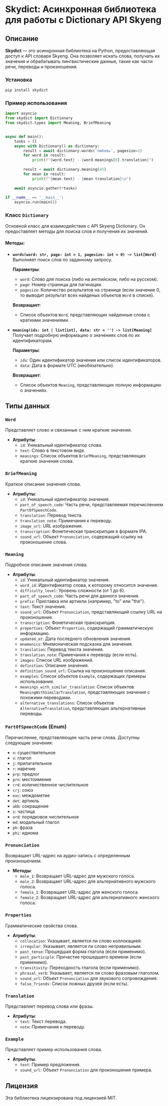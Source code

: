 # Skydict: Асинхронная библиотека для работы с Dictionary API Skyeng

## Описание

**Skydict** — это асинхронная библиотека на Python, предоставляющая доступ к API словаря Skyeng. Она позволяет искать слова, получать их значения и обрабатывать лингвистические данные, такие как части речи, переводы и произношения.

### Установка

```bash
pip install skydict
```

### Пример использования

```python
import asyncio  
from skydict import Dictionary  
from skydict.types import Meaning, BriefMeaning  

  
async def main():  
    tasks = []  
    async with Dictionary() as dictionary:  
        result = await dictionary.words('любовь', pagesize=1)  
        for word in result:  
            print(f"{word.text} - {word.meanings[0].translation}")  
              
        result = await dictionary.meaning(45)  
        for mean in result:  
            print(f"{mean.text} - {mean.translation}\n")  
  
    await asyncio.gather(*tasks)  
  
if __name__ == '__main__':  
    asyncio.run(main())
```


### Класс `Dictionary`

Основной класс для взаимодействия с API Skyeng Dictionary. Он предоставляет методы для поиска слов и получения их значений.

#### Методы:

- **`words(word: str, page: int = 1, pagesize: int = 0) -> list[Word]`**  
  Выполняет поиск слов по заданному запросу.  

  **Параметры**:  
    - `word`: Слово для поиска (либо на английском, либо на русском).  
    - `page`: Номер страницы для пагинации.  
    - `pagesize`: Количество результатов на странице (если значение 0, то выводит результат всех найденых объектов `Word` в списке).  

  **Возвращает**:  
    - Список объектов `Word`, представляющих найденные слова с краткими значениями.

- **`meaning(ids: int | list[int], data: str = '') -> list[Meaning]`**  
  Получает подробную информацию о значениях слов по их идентификаторам.  

  **Параметры**:  
    - `ids`: Один идентификатор значения или список идентификаторов.  
    - `data`: Дата в формате UTC (необязательно).  

  **Возвращает**:  
    - Список объектов `Meaning`, представляющих полную информацию о значениях.

## Типы данных

### `Word`

Представляет слово и связанные с ним краткие значения.

- **Атрибуты**:
  - `id`: Уникальный идентификатор слова.
  - `text`: Слово в текстовом виде.
  - `meanings`: Список объектов `BriefMeaning`, представляющих краткие значения слова.

### `BriefMeaning`

Краткое описание значения слова.

- **Атрибуты**:
  - `id`: Уникальный идентификатор значения.
  - `part_of_speech_code`: Часть речи, представляемая перечислением `PartOfSpeechCode`.
  - `translation`: Перевод текста.
  - `translation_note`: Примечания к переводу.
  - `image_url`: URL изображения.
  - `transcription`: Фонетическая транскрипция в формате IPA.
  - `sound_url`: Объект `Pronunciation`, содержащий ссылку на произношение слова.

### `Meaning`

Подробное описание значения слова.

- **Атрибуты**:
  - `id`: Уникальный идентификатор значения.
  - `word_id`: Идентификатор слова, к которому относится значение.
  - `difficulty_level`: Уровень сложности (от 1 до 6).
  - `part_of_speech_code`: Часть речи для данного значения.
  - `prefix`: Приставка или артикли (например, "to" или "the").
  - `text`: Текст значения.
  - `sound_url`: Объект `Pronunciation`, представляющий ссылку URL на произношение.
  - `transcription`: Фонетическая транскрипция.
  - `properties`: Объект `Properties`, содержащий грамматическую информацию.
  - `updated_at`: Дата последнего обновления значения.
  - `mnemonics`: Мнемоническая подсказка для значения.
  - `translation`: Перевод текста значения.
  - `translation_note`: Примечания к переводу (если есть).
  - `images`: Список URL изображений.
  - `definition`: Описание значения.
  - `definition_sound_url`: Ссылка на произношение описания.
  - `examples`: Список объектов `Example`, содержащих примеры использования.
  - `meanings_with_similar_translation`: Список объектов `MeaningWithSimilarTranslation`, представляющих значения с похожими переводами.
  - `alternative_translations`: Список объектов `AlternativeTranslation`, представляющих альтернативные переводы.

### `PartOfSpeechCode` (Enum)

Перечисление, представляющее часть речи слова. Доступны следующие значения:

- `n`: существительное  
- `v`: глагол  
- `j`: прилагательное  
- `r`: наречие  
- `prp`: предлог  
- `prn`: местоимение  
- `crd`: количественное числительное  
- `crj`: союз  
- `exc`: междометие  
- `det`: артикль  
- `abb`: сокращение  
- `x`: частица  
- `ord`: порядковое числительное  
- `md`: модальный глагол  
- `ph`: фраза  
- `phi`: идиома

### `Pronunciation`

Возвращает URL-адрес на аудио-запись с определенным произношением.

- **Методы**:
  - `male_1`: Возвращает URL-адрес для мужского голоса.
  - `male_2`: Возвращает URL-адрес для альтернативного мужского голоса.
  - `female_1`: Возвращает URL-адрес для женского голоса.
  - `female_2`: Возвращает URL-адрес для альтернативного женского голоса.

### `Properties`

Грамматические свойства слова.

- **Атрибуты**:
  - `collocation`: Указывает, является ли слово коллокацией.
  - `irregular`: Указывает, является ли слово неправильным.
  - `past_tense`: Прошедшая форма глагола (если применимо).
  - `past_participle`: Причастие прошедшего времени (если применимо).
  - `transitivity`: Переходность глагола (если применимо).
  - `phrasal_verb`: Указывает, является ли слово фразовым глаголом.
  - `sound_url`: Объект `Pronunciation` для звукового сопровождения.
  - `false_friends`: Список ложных друзей (если есть).

### `Translation`

Представляет перевод слова или фразы.

- **Атрибуты**:
  - `text`: Текст перевода.
  - `note`: Примечания к переводу.

### `Example`

Представляет пример использования слова.

- **Атрибуты**:
  - `text`: Пример предложения.
  - `sound_url`: Объект `Pronunciation` для произношения примера.

## Лицензия

Эта библиотека лицензирована под лицензией MIT.